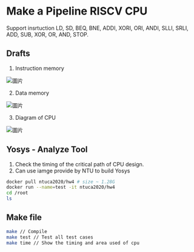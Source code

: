 # Make a Pipeline RISCV CPU
Support insrtuction LD, SD, BEQ, BNE, ADDI, XORI, ORI, ANDI, SLLI, SRLI, ADD, SUB, XOR, OR, AND, STOP.

## Drafts
1.  Instruction memory
   
![圖片](https://github.com/TsungHsuan-Pan/riscv-cpu/assets/144418039/f9b23d9b-5c4f-42b1-94fa-8cc5fa9939dc)

2. Data memory

![圖片](https://github.com/TsungHsuan-Pan/riscv-cpu/assets/144418039/c0f8719c-f02f-4259-b9a0-9d6c3bfbebdf)

3. Diagram of CPU

![圖片](https://github.com/TsungHsuan-Pan/riscv-cpu/assets/144418039/81ff50d0-815b-4234-914c-d232f4dae62a)

## Yosys - Analyze Tool
1. Check the timing of the critical path of CPU design.
2. Can use iamge provide by NTU to build Yosys
```bash
docker pull ntuca2020/hw4 # size ~ 1.28G
docker run --name=test -it ntuca2020/hw4
cd /root
ls
```

## Make file
```bash
make // Compile
make test // Test all test cases
make time // Show the timing and area used of cpu
```
